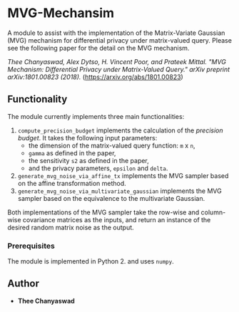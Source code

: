# MVG-Mechansim

A module to assist with the implementation of the Matrix-Variate Gaussian (MVG) mechanism for differential privacy under matrix-valued query. Please see the following paper for the detail on the MVG mechanism.

*Thee Chanyaswad, Alex Dytso, H. Vincent Poor, and Prateek Mittal. "MVG Mechanism: Differential Privacy under Matrix-Valued Query." arXiv preprint arXiv:1801.00823 (2018).* (https://arxiv.org/abs/1801.00823)



## Functionality

The module currently implements three main functionalities:

1) `compute_precision_budget` implements the calculation of the *precision budget*. It takes the following input parameters:
	- the dimension of the matrix-valued query function: `m` x `n`,
	- `gamma` as defined in the paper,
	- the sensitivity `s2` as defined in the paper,
	- and the privacy parameters, `epsilon` and `delta`.
2) `generate_mvg_noise_via_affine_tx` implements the MVG sampler based on the affine transformation method.
3) `generate_mvg_noise_via_multivariate_gaussian` implements the MVG sampler based on the equivalence to the multivariate Gaussian.

Both implementations of the MVG sampler take the row-wise and column-wise covariance matrices as the inputs, and return an instance of the desired random matrix noise as the output.



### Prerequisites

The module is implemented in Python 2. and uses `numpy`.

## Author

* **Thee Chanyaswad**
